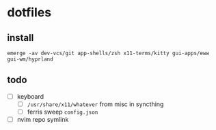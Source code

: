 # dotfiles

## install

```shell
emerge -av dev-vcs/git app-shells/zsh x11-terms/kitty gui-apps/eww gui-wm/hyprland
```

## todo

- [ ] keyboard
  - [ ] `/usr/share/x11/whatever` from misc in syncthing
  - [ ] ferris sweep `config.json`
- [ ] nvim repo symlink
